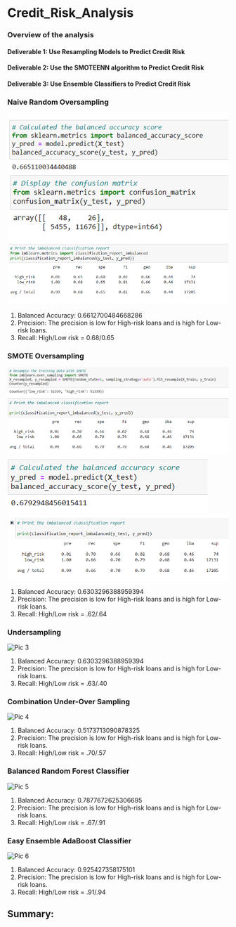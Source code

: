 # Credit_Risk_Analysis
### Overview of the analysis

#### Deliverable 1: Use Resampling Models to Predict Credit Risk
#### Deliverable 2: Use the SMOTEENN algorithm to Predict Credit Risk 

#### Deliverable 3: Use Ensemble Classifiers to Predict Credit Risk


### Naive Random Oversampling
![Pic 1](https://github.com/Tifarahani/Credit_Risk_Analysis/blob/main/Resources/img/Accuracy_Score.png)    
![Pic 1](https://github.com/Tifarahani/Credit_Risk_Analysis/blob/main/Resources/img/Confusion_Matrix.png)
![Pic 1](https://github.com/Tifarahani/Credit_Risk_Analysis/blob/main/Resources/img/Imbalanced_Classification_Report.png)
1. Balanced Accuracy: 0.6612700484668286
2. Precision: The precision is low for High-risk loans and is high for Low-risk loans.
3. Recall: High/Low risk = 0.68/0.65

### SMOTE Oversampling
![Pic 2](https://github.com/Tifarahani/Credit_Risk_Analysis/blob/main/Resources/img/SMOT1.png) 
![Pic 2](https://github.com/Tifarahani/Credit_Risk_Analysis/blob/main/Resources/img/SMOT.png) 
![Pic 2](https://github.com/Tifarahani/Credit_Risk_Analysis/blob/main/Resources/img/Smot_Accuracy_score.png)
![Pic 2](https://github.com/Tifarahani/Credit_Risk_Analysis/blob/main/Resources/img/SMOT3.png)
1. Balanced Accuracy: 0.6303296388959394
2. Precision: The precision is low for High-risk loans and is high for Low-risk loans.
3. Recall: High/Low risk = .62/.64

### Undersampling
![Pic 3](.PNG)     
1. Balanced Accuracy: 0.6303296388959394
2. Precision:  The precision is low for High-risk loans and is high for Low-risk loans.
3. Recall: High/Low risk = .63/.40

### Combination Under-Over Sampling
![Pic 4](.PNG)     
1. Balanced Accuracy: 0.5173713090878325
2. Precision: The precision is low for High-risk loans and is high for Low-risk loans.
3. Recall: High/Low risk = .70/.57

### Balanced Random Forest Classifier
![Pic 5](.PNG)     
1. Balanced Accuracy: 0.7877672625306695
2. Precision: The precision is low for High-risk loans and is high for Low-risk loans.
3. Recall: High/Low risk = .67/.91

### Easy Ensemble AdaBoost Classifier
![Pic 6](.PNG)     
1. Balanced Accuracy: 0.925427358175101
2. Precision: The precision is low for High-risk loans and is high for Low-risk loans.
3. Recall: High/Low risk = .91/.94

## Summary:
